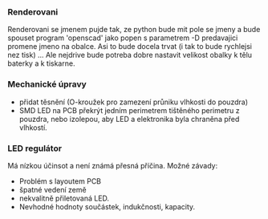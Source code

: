 ### Renderovani

Renderovani se jmenem pujde tak, ze python bude mit pole se jmeny a bude spouset program 'openscad' jako popen s parametrem -D predavajici promene jmeno na obalce.
Asi to bude docela trvat (i tak to bude rychlejsi nez tisk) ... Ale nejdrive bude potreba dobre nastavit velikost obalky k tělu baterky a k tiskarne.

### Mechanické úpravy

* přidat těsnění  (O-kroužek pro zamezení průniku vlhkosti do pouzdra)
* SMD LED na PCB překrýt jedním perimetrem tištěného perimetru z pouzdra, nebo izolepou, aby LED a elektronika byla chraněna před vlhkostí.

### LED regulátor
Má nízkou účinsot a není známá přesná příčina. Možné závady: 
* Problém s layoutem PCB
* špatné vedení země
* nekvalitně přiletovaná LED.
* Nevhodné hodnoty součástek, indukčnosti, kapacity. 


